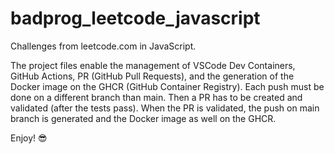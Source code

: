 # badprog_leetcode_javascript

Challenges from leetcode.com in JavaScript.

The project files enable the management of VSCode Dev Containers, GitHub Actions, PR (GitHub Pull Requests), and the generation of the Docker image on the GHCR (GitHub Container Registry).
Each push must be done on a different branch than main.
Then a PR has to be created and validated (after the tests pass).
When the PR is validated, the push on main branch is generated and the Docker image as well on the GHCR.

Enjoy! 😎
